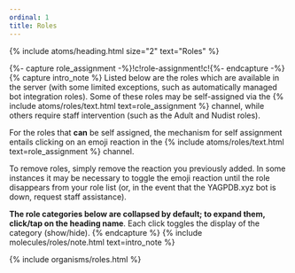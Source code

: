 ```yaml
---
ordinal: 1
title: Roles
---
```


{% include atoms/heading.html size="2" text="Roles" %}

{%- capture role_assignment -%}!c!role-assignment!c!{%- endcapture -%}
{% capture intro_note %}
Listed below are the roles which are available in the server (with some limited exceptions, such as automatically managed bot integration roles). Some of these roles may be self-assigned via the {% include atoms/roles/text.html text=role_assignment %} channel, while others require staff intervention (such as the Adult and Nudist roles). 

For the roles that **can** be self assigned, the mechanism for self assignment entails clicking on an emoji reaction in the {% include atoms/roles/text.html text=role_assignment %} channel. 

To remove roles, simply remove the reaction you previously added. In some instances it may be necessary to toggle the emoji reaction until the role disappears from your role list (or, in the event that the YAGPDB.xyz bot is down, request staff assistance).

**The role categories below are collapsed by default; to expand them, click/tap on the heading name**. Each click toggles the display of the category (show/hide).
{% endcapture %}
{% include molecules/roles/note.html text=intro_note %}

{% include organisms/roles.html %}
